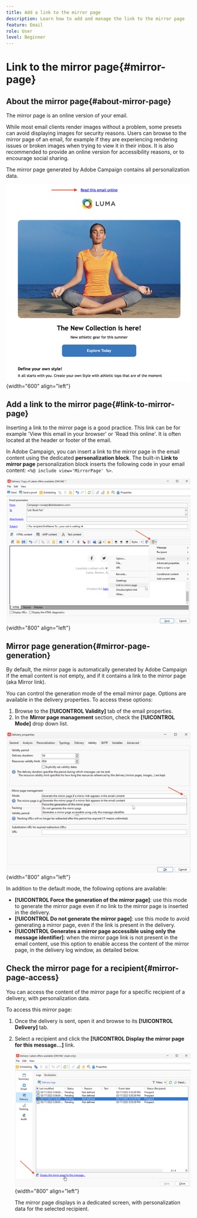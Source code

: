 ```yaml
---
title: Add a link to the mirror page
description: Learn how to add and manage the link to the mirror page
feature: Email
role: User
level: Beginner
---
```

# Link to the mirror page{#mirror-page}

## About the mirror page{#about-mirror-page}

The mirror page is an online version of your email.

While most email clients render images without a problem, some presets can avoid displaying images for security reasons. Users can browse to the mirror page of an email, for example if they are experiencing rendering issues or broken images when trying to view it in their inbox. It is also recommended to provide an online version for accessibility reasons, or to encourage social sharing.

The mirror page generated by Adobe Campaign contains all personalization data.

![mirror link sample](assets/mirror-page-link.png){width="600" align="left"}

## Add a link to the mirror page{#link-to-mirror-page}

Inserting a link to the mirror page is a good practice. This link can be for example 'View this email in your browser' or 'Read this online'. It is often located at the header or footer of the email. 

In Adobe Campaign, you can insert a link to the mirror page in the email content using the dedicated **personalization block**. The built-in **Link to mirror page** personalization block inserts the following code in your email content: `<%@ include view='MirrorPage' %>`.

![](assets/mirror-page-insert.png){width="800" align="left"}


<!--For more on personalization blocks insertion, refer to [Personalization blocks](personalization-blocks.md).-->

## Mirror page generation{#mirror-page-generation}

By default, the mirror page is automatically generated by Adobe Campaign if the email content is not empty, and if it contains a link to the mirror page (aka Mirror link).

You can control the generation mode of the email mirror page. Options are available in the delivery properties. To access these options:

1. Browse to the **[!UICONTROL Validity]** tab of the email properties.
1. In the **Mirror page management** section, check the **[!UICONTROL Mode]** drop down list.

![](assets/mirror-page-generation.png){width="800" align="left"}

In addition to the default mode, the following options are available:

* **[!UICONTROL Force the generation of the mirror page]**: use this mode to generate the mirror page even if no link to the mirror page is inserted in the delivery.
* **[!UICONTROL Do not generate the mirror page]**: use this mode to avoid generating a mirror page, even if the link is present in the delivery.
* **[!UICONTROL Generates a mirror page accessible using only the message identifier]**: when the mirror page link is not present in the email content, use this option to enable access the content of the mirror page, in the delivery log window, as detailed below. 

## Check the mirror page for a recipient{#mirror-page-access}

You can access the content of the mirror page for a specific recipient of a delivery, with personalization data.

To access this mirror page:

1. Once the delivery is sent, open it and browse to its **[!UICONTROL Delivery]** tab. 

1. Select a recipient and click the **[!UICONTROL Display the mirror page for this message...]** link. 

    ![](assets/mirror-page-display.png){width="800" align="left"}

    The mirror page displays in a dedicated screen, with personalization data for the selected recipient.

